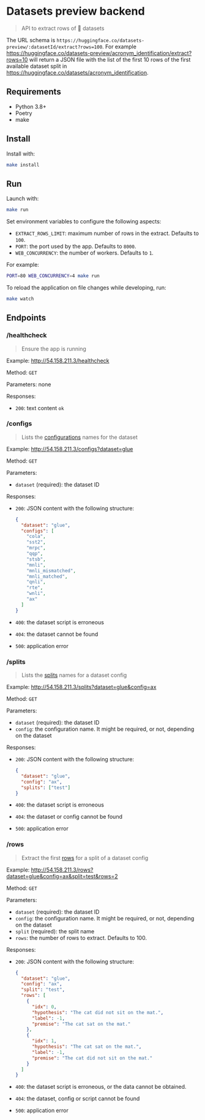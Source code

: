 # Datasets preview backend

> API to extract rows of 🤗 datasets

The URL schema is `https://huggingface.co/datasets-preview/:datasetId/extract?rows=100`. For example https://huggingface.co/datasets-preview/acronym_identification/extract?rows=10 will return a JSON file with the list of the first 10 rows of the first available dataset split in https://huggingface.co/datasets/acronym_identification.

## Requirements

- Python 3.8+
- Poetry
- make

## Install

Install with:

```bash
make install
```

## Run

Launch with:

```bash
make run
```

Set environment variables to configure the following aspects:

- `EXTRACT_ROWS_LIMIT`: maximum number of rows in the extract. Defaults to `100`.
- `PORT`: the port used by the app. Defaults to `8000`.
- `WEB_CONCURRENCY`: the number of workers. Defaults to `1`.

For example:

```bash
PORT=80 WEB_CONCURRENCY=4 make run
```

To reload the application on file changes while developing, run:

```bash
make watch
```

## Endpoints

### /healthcheck

> Ensure the app is running

Example: http://54.158.211.3/healthcheck

Method: `GET`

Parameters: none

Responses:

- `200`: text content `ok`

### /configs

> Lists the [configurations](https://huggingface.co/docs/datasets/loading_datasets.html#selecting-a-configuration) names for the dataset

Example: http://54.158.211.3/configs?dataset=glue

Method: `GET`

Parameters:

- `dataset` (required): the dataset ID

Responses:

- `200`: JSON content with the following structure:

  ```json
  {
    "dataset": "glue",
    "configs": [
      "cola",
      "sst2",
      "mrpc",
      "qqp",
      "stsb",
      "mnli",
      "mnli_mismatched",
      "mnli_matched",
      "qnli",
      "rte",
      "wnli",
      "ax"
    ]
  }
  ```

- `400`: the dataset script is erroneous
- `404`: the dataset cannot be found
- `500`: application error

### /splits

> Lists the [splits](https://huggingface.co/docs/datasets/splits.html) names for a dataset config

Example: http://54.158.211.3/splits?dataset=glue&config=ax

Method: `GET`

Parameters:

- `dataset` (required): the dataset ID
- `config`: the configuration name. It might be required, or not, depending on the dataset

Responses:

- `200`: JSON content with the following structure:

  ```json
  {
    "dataset": "glue",
    "config": "ax",
    "splits": ["test"]
  }
  ```

- `400`: the dataset script is erroneous
- `404`: the dataset or config cannot be found
- `500`: application error

### /rows

> Extract the first [rows](https://huggingface.co/docs/datasets/splits.html) for a split of a dataset config

Example: http://54.158.211.3/rows?dataset=glue&config=ax&split=test&rows=2

Method: `GET`

Parameters:

- `dataset` (required): the dataset ID
- `config`: the configuration name. It might be required, or not, depending on the dataset
- `split` (required): the split name
- `rows`: the number of rows to extract. Defaults to 100.

Responses:

- `200`: JSON content with the following structure:

  ```json
  {
    "dataset": "glue",
    "config": "ax",
    "split": "test",
    "rows": [
      {
        "idx": 0,
        "hypothesis": "The cat did not sit on the mat.",
        "label": -1,
        "premise": "The cat sat on the mat."
      },
      {
        "idx": 1,
        "hypothesis": "The cat sat on the mat.",
        "label": -1,
        "premise": "The cat did not sit on the mat."
      }
    ]
  }
  ```

- `400`: the dataset script is erroneous, or the data cannot be obtained.
- `404`: the dataset, config or script cannot be found
- `500`: application error
